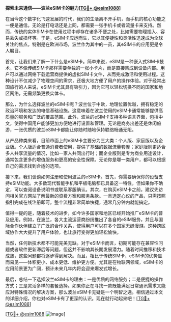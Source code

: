 **探索未来通信——波兰eSIM卡的魅力[[TG💪+ @esim1088](https://t.me/s/esim1088)]**

在当今这个数字化飞速发展的时代，我们的生活离不开手机，而手机的核心功能之一便是通信。无论是打电话还是上网，都需要一张手机卡或者流量卡来支持。然而，传统的实体SIM卡在使用过程中却存在诸多不便之处，比如需要物理插入、容易丢失或损坏等。于是，eSIM卡应运而生，它以其便捷性和灵活性迅速成为全球关注的焦点。特别是在欧洲市场，波兰作为其中的一员，其eSIM卡的应用更是令人瞩目。

首先，让我们来了解一下什么是eSIM卡。简单来说，eSIM是一种嵌入式SIM卡技术，它不像传统SIM卡那样需要单独的一张小卡片，而是直接集成到设备内部。用户可以通过网络下载运营商提供的虚拟SIM卡文件，从而完成激活和使用过程。这种设计不仅减少了物理空间的需求，还极大地方便了用户的操作体验。对于经常出国旅行的人来说，eSIM卡尤其具有吸引力，因为它可以轻松切换不同的国家和地区网络，无需频繁更换实体卡。

那么，为什么选择波兰的eSIM卡呢？波兰位于中欧，地理位置优越，拥有稳定的政治环境和发达的电信基础设施。这意味着在波兰使用的eSIM卡通常能够提供高质量的服务和广泛的覆盖范围。此外，波兰的eSIM卡支持多种语言界面，包括中文，使得中国用户能够更加方便地进行设置和管理。无论是商务出差还是休闲旅游，一张优质的波兰eSIM卡都能让你随时随地保持联络畅通无阻。

从产品种类来看，目前市面上的eSIM卡主要分为三大类：个人版、家庭版以及企业版。个人版适合普通消费者使用，提供了基础的数据流量套餐；家庭版则更适合多人共享流量的情况，比如一家人共同出行时；而企业版则是专为商业用途设计，通常包含更多的增值服务和更高的安全性保障。无论你是哪一类用户，都可以根据自己的需求找到合适的选项。

接下来，我们谈谈如何注册和使用波兰的eSIM卡。首先，你需要确保你的设备支持eSIM功能。大多数现代智能手机和平板电脑都已具备这一特性，但如果你不确定，可以查阅设备说明书或联系客服确认。其次，在购买eSIM卡之前，建议先访问相关官方网站了解最新的资费方案和服务条款。一旦选定心仪的产品，只需按照指引完成在线注册即可。整个流程非常简单快捷，通常几分钟内就能搞定。

值得一提的是，随着技术的进步，如今许多国家和地区已经开始推广eSIM卡的普及应用。例如，在波兰，各大主流运营商纷纷推出了各自的eSIM服务，并且与国际合作伙伴建立了广泛的合作关系，使得用户可以在多个国家无缝漫游。这种跨区域协作大大提升了用户体验，也让旅行变得更加轻松愉快。

当然，任何新技术都不可能完美无缺。对于eSIM卡而言，初期可能存在兼容性问题或者软件更新滞后等问题，但这并不影响其长期发展潜力。随着时间推移和技术成熟，这些问题都将逐步得到解决。而且，相比于传统SIM卡，eSIM卡的优势显而易见——体积更小、成本更低、维护更方便。尤其是在物联网领域，eSIM卡的应用前景更为广阔，预计未来几年内将会迎来爆发式增长。

最后，总结一下选择波兰eSIM卡的理由：一是优质的网络服务；二是便捷的操作方式；三是灵活多样的套餐选择。如果你正在寻找一款既能满足日常通讯需求又能应对特殊情况的解决方案，那么波兰eSIM卡无疑是一个明智之选。相信通过本文的详细介绍，你也对eSIM卡有了更深的认识。现在就行动起来吧！[[TG💪+ @esim1088](https://t.me/s/esim1088)]

[[TG💪+ @esim1088](https://t.me/s/esim1088) ![Image](https://i.postimg.cc/4NQfJmqS/Snipaste-2025-05-13-00-14-12.png)]